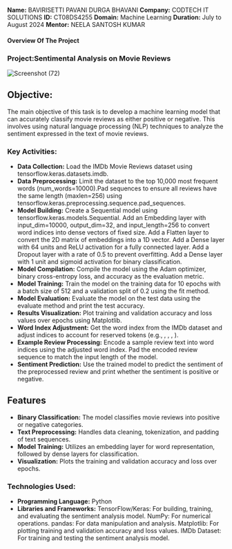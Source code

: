 **Name:** BAVIRISETTI PAVANI DURGA BHAVANI
**Company:** CODTECH IT SOLUTIONS
**ID:** CT08DS4255
**Domain:** Machine Learning
**Duration:** July to August 2024
**Mentor:** NEELA SANTOSH KUMAR

#### Overview Of The Project
### Project:Sentimental Analysis on Movie Reviews 
![Screenshot (72)](https://github.com/user-attachments/assets/61998f88-a4d5-4f15-90ab-c9570409418b)

## Objective:
The main objective of this task is to develop a machine learning model that can accurately classify movie reviews as either positive or negative. This involves using natural language processing (NLP) techniques to analyze the sentiment expressed in the text of movie reviews.

### Key Activities:
- **Data Collection:** Load the IMDb Movie Reviews dataset using tensorflow.keras.datasets.imdb.
- **Data Preprocessing:** Limit the dataset to the top 10,000 most frequent words (num_words=10000).Pad sequences to ensure all reviews have the same length (maxlen=256) using tensorflow.keras.preprocessing.sequence.pad_sequences.
- **Model Building:** Create a Sequential model using tensorflow.keras.models.Sequential.
Add an Embedding layer with input_dim=10000, output_dim=32, and input_length=256 to convert word indices into dense vectors of fixed size.
Add a Flatten layer to convert the 2D matrix of embeddings into a 1D vector.
Add a Dense layer with 64 units and ReLU activation for a fully connected layer.
Add a Dropout layer with a rate of 0.5 to prevent overfitting.
Add a Dense layer with 1 unit and sigmoid activation for binary classification.
- **Model Compilation:** Compile the model using the Adam optimizer, binary cross-entropy loss, and accuracy as the evaluation metric.
- **Model Training:** Train the model on the training data for 10 epochs with a batch size of 512 and a validation split of 0.2 using the fit method.
- **Model Evaluation:** Evaluate the model on the test data using the evaluate method and print the test accuracy.
- **Results Visualization:** Plot training and validation accuracy and loss values over epochs using Matplotlib.
- **Word Index Adjustment:** Get the word index from the IMDb dataset and adjust indices to account for reserved tokens (e.g., <PAD>, <START>, <UNK>, <UNUSED>).
- **Example Review Processing:** Encode a sample review text into word indices using the adjusted word index.
Pad the encoded review sequence to match the input length of the model.
- **Sentiment Prediction:** Use the trained model to predict the sentiment of the preprocessed review and print whether the sentiment is positive or negative.
## Features
- **Binary Classification:** The model classifies movie reviews into positive or negative categories.
- **Text Preprocessing:** Handles data cleaning, tokenization, and padding of text sequences.
- **Model Training:** Utilizes an embedding layer for word representation, followed by dense layers for classification.
- **Visualization:** Plots the training and validation accuracy and loss over epochs.

### Technologies Used:
- **Programming Language:** Python
- **Libraries and Frameworks:** 
TensorFlow/Keras: For building, training, and evaluating the sentiment analysis model.
NumPy: For numerical operations.
pandas: For data manipulation and analysis.
Matplotlib: For plotting training and validation accuracy and loss values.
IMDb Dataset: For training and testing the sentiment analysis model.


